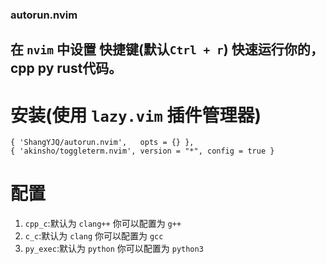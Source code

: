 ### autorun.nvim

## 在 `nvim` 中设置 快捷键(默认`Ctrl + r`) 快速运行你的，cpp py rust代码。

# 安装(使用 `lazy.vim` 插件管理器)

    { 'ShangYJQ/autorun.nvim',   opts = {} },
    { 'akinsho/toggleterm.nvim', version = "*", config = true }

# 配置

1. `cpp_c`:默认为 `clang++` 你可以配置为 `g++`
2. `c_c`:默认为 `clang` 你可以配置为 `gcc`
3. `py_exec`:默认为 `python` 你可以配置为 `python3`

